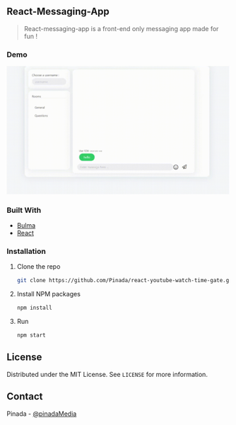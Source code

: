 
<!-- ABOUT THE PROJECT -->
## React-Messaging-App

> React-messaging-app is a front-end only messaging app made for fun !


### Demo

![gif](gif.gif)


### Built With


* [Bulma](https://bulma.io/)
* [React](https://reactjs.org/)



### Installation


1. Clone the repo
   ```sh
   git clone https://github.com/Pinada/react-youtube-watch-time-gate.git
   ```
2. Install NPM packages
   ```sh
   npm install
   ```
3. Run
   ```sh
   npm start
   ```







<!-- LICENSE -->
## License

Distributed under the MIT License. See `LICENSE` for more information.


<!-- CONTACT -->
## Contact

Pinada - [@pinadaMedia](https://twitter.com/pinadaMedia) 






